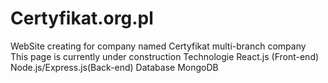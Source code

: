 # Certyfikat.org.pl  

WebSite creating for company named Certyfikat multi-branch company
This page is currently under construction
Technologie 
React.js (Front-end) Node.js/Express.js(Back-end) Database MongoDB
